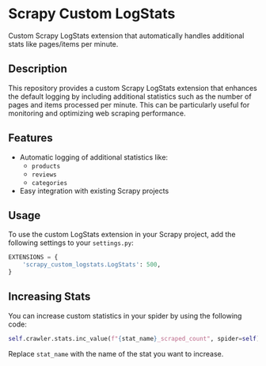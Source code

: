 # Scrapy Custom LogStats

Custom Scrapy LogStats extension that automatically handles additional stats like pages/items per minute.

## Description

This repository provides a custom Scrapy LogStats extension that enhances the default logging by including additional statistics such as the number of pages and items processed per minute. This can be particularly useful for monitoring and optimizing web scraping performance.

## Features

- Automatic logging of additional statistics like:
  - `products`
  - `reviews`
  - `categories`
- Easy integration with existing Scrapy projects

## Usage

To use the custom LogStats extension in your Scrapy project, add the following settings to your `settings.py`:

```py
EXTENSIONS = {
    'scrapy_custom_logstats.LogStats': 500,
}
```

## Increasing Stats

You can increase custom statistics in your spider by using the following code:

```py
self.crawler.stats.inc_value(f"{stat_name}_scraped_count", spider=self)
```

Replace `stat_name` with the name of the stat you want to increase.

